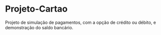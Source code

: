 # Projeto-Cartao
Projeto de simulação de pagamentos, com a opção de crédito ou débito, e demonstração do saldo bancário.
